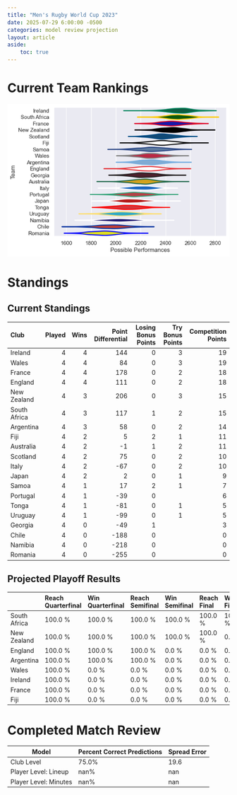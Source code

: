 ```yaml
---  
title: "Men's Rugby World Cup 2023"  
date: 2025-07-29 6:00:00 -0500  
categories: model review projection  
layout: article  
aside:  
    toc: true  
---
```

# Current Team Rankings


![Club Rankings](plots/rankings_Mens_Rugby_World_Cup_2023.png)
# Standings

## Current Standings


| Club         |   Played |   Wins |   Point Differential |   Losing Bonus Points |   Try Bonus Points |   Competition Points |
|:-------------|---------:|-------:|---------------------:|----------------------:|-------------------:|---------------------:|
| Ireland      |        4 |      4 |                  144 |                     0 |                  3 |                   19 |
| Wales        |        4 |      4 |                   84 |                     0 |                  3 |                   19 |
| France       |        4 |      4 |                  178 |                     0 |                  2 |                   18 |
| England      |        4 |      4 |                  111 |                     0 |                  2 |                   18 |
| New Zealand  |        4 |      3 |                  206 |                     0 |                  3 |                   15 |
| South Africa |        4 |      3 |                  117 |                     1 |                  2 |                   15 |
| Argentina    |        4 |      3 |                   58 |                     0 |                  2 |                   14 |
| Fiji         |        4 |      2 |                    5 |                     2 |                  1 |                   11 |
| Australia    |        4 |      2 |                   -1 |                     1 |                  2 |                   11 |
| Scotland     |        4 |      2 |                   75 |                     0 |                  2 |                   10 |
| Italy        |        4 |      2 |                  -67 |                     0 |                  2 |                   10 |
| Japan        |        4 |      2 |                    2 |                     0 |                  1 |                    9 |
| Samoa        |        4 |      1 |                   17 |                     2 |                  1 |                    7 |
| Portugal     |        4 |      1 |                  -39 |                     0 |                    |                    6 |
| Tonga        |        4 |      1 |                  -81 |                     0 |                  1 |                    5 |
| Uruguay      |        4 |      1 |                  -99 |                     0 |                  1 |                    5 |
| Georgia      |        4 |      0 |                  -49 |                     1 |                    |                    3 |
| Chile        |        4 |      0 |                 -188 |                     0 |                    |                    0 |
| Namibia      |        4 |      0 |                 -218 |                     0 |                    |                    0 |
| Romania      |        4 |      0 |                 -255 |                     0 |                    |                    0 |



## Projected Playoff Results


|              | Reach Quarterfinal   | Win Quarterfinal   | Reach Semifinal   | Win Semifinal   | Reach Final   | Win Final   |
|:-------------|:---------------------|:-------------------|:------------------|:----------------|:--------------|:------------|
| South Africa | 100.0 %              | 100.0 %            | 100.0 %           | 100.0 %         | 100.0 %       | 100.0 %     |
| New Zealand  | 100.0 %              | 100.0 %            | 100.0 %           | 100.0 %         | 100.0 %       | 0.0 %       |
| England      | 100.0 %              | 100.0 %            | 100.0 %           | 0.0 %           | 0.0 %         | 0.0 %       |
| Argentina    | 100.0 %              | 100.0 %            | 100.0 %           | 0.0 %           | 0.0 %         | 0.0 %       |
| Wales        | 100.0 %              | 0.0 %              | 0.0 %             | 0.0 %           | 0.0 %         | 0.0 %       |
| Ireland      | 100.0 %              | 0.0 %              | 0.0 %             | 0.0 %           | 0.0 %         | 0.0 %       |
| France       | 100.0 %              | 0.0 %              | 0.0 %             | 0.0 %           | 0.0 %         | 0.0 %       |
| Fiji         | 100.0 %              | 0.0 %              | 0.0 %             | 0.0 %           | 0.0 %         | 0.0 %       |



# Completed Match Review


| Model | Percent Correct Predictions | Spread Error |
| ------ | ------ | ------ |
| Club Level | 75.0% | 19.6 |
| Player Level: Lineup | nan% | nan |
| Player Level: Minutes | nan% | nan |

